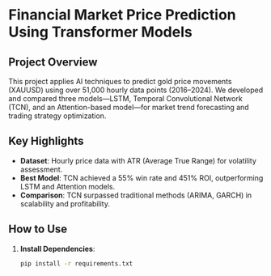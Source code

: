 # Financial Market Price Prediction Using Transformer Models

## Project Overview
This project applies AI techniques to predict gold price movements (XAUUSD) using over 51,000 hourly data points (2016–2024). We developed and compared three models—LSTM, Temporal Convolutional Network (TCN), and an Attention-based model—for market trend forecasting and trading strategy optimization.

## Key Highlights
- **Dataset**: Hourly price data with ATR (Average True Range) for volatility assessment.
- **Best Model**: TCN achieved a 55% win rate and 451% ROI, outperforming LSTM and Attention models.
- **Comparison**: TCN surpassed traditional methods (ARIMA, GARCH) in scalability and profitability.

## How to Use
1. **Install Dependencies**:
   ```bash
   pip install -r requirements.txt
